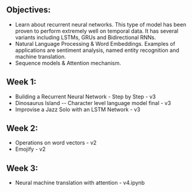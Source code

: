 
## Objectives:
  - Learn about recurrent neural networks. This type of model has been proven to perform extremely well on temporal data. It has several variants including LSTMs, GRUs and Bidirectional RNNs.
  - Natural Language Processing & Word Embeddings. Examples of applications are sentiment analysis, named entity recognition and machine translation.
  - Sequence models & Attention mechanism.
  
## Week 1:
  - Building a Recurrent Neural Network - Step by Step - v3
  - Dinosaurus Island -- Character level language model final - v3
  - Improvise a Jazz Solo with an LSTM Network - v3
  
## Week 2:
  - Operations on word vectors - v2
  - Emojify - v2
  
## Week 3:
  - Neural machine translation with attention - v4.ipynb
  
